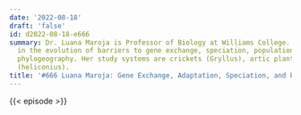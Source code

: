 ```yaml
---
date: '2022-08-18'
draft: 'false'
id: d2022-08-18-e666
summary: Dr. Luana Maroja is Professor of Biology at Williams College. She is interested
  in the evolution of barriers to gene exchange, speciation, population genetics and
  phylogeography. Her study systems are crickets (Gryllus), artic plants and butterflies
  (heliconius).
title: '#666 Luana Maroja: Gene Exchange, Adaptation, Speciation, and Phylogeography'
---
```

{{< episode >}}
